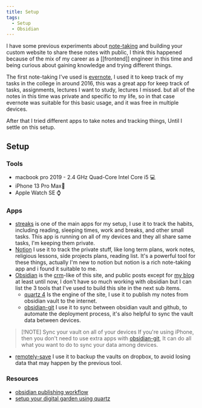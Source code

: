 ```yaml
---
title: Setup
tags:
  - Setup
  - Obsidian
---
```


I have some previous experiments about [note-taking](https://www.reddit.com/r/NoteTaking) and building your custom website to share these notes with public, I think this happened because of the mix of my career as a [[frontend]] engineer in this time and being curious about gaining knowledge and trying different things.

The first note-taking I've used is [evernote](https://evernote.com/), I used it to keep track of my tasks in the college in around 2016, this was a great app for keep track of tasks, assignments, lectures I want to study, lectures I missed. but all of the notes in this time was private and specific to my life, so in that case evernote was suitable for this basic usage, and it was free in multiple devices.

After that I tried different apps to take notes and tracking things, Until I settle on this setup.

## Setup

### Tools
- macbook pro 2019 - 2.4 GHz Quad-Core Intel Core i5 💻 
- iPhone 13 Pro Max📱 
- Apple Watch SE ⌚️ 

### Apps
- [streaks](https://streaksapp.com/) is one of the main apps for my setup, I use it to track the habits, including reading, sleeping times, work and breaks, and other small tasks. This app is running on all of my devices and they all share same tasks, I'm keeping them private.
- [Notion](https://www.notion.so/) I use it to track the private stuff, like long term plans, work notes, religious lessons, side projects plans, reading list. It's a powerful tool for these things, actually I'm new to notion but notion is a rich note-taking app and i found it suitable to me.
- [Obsidian](https://obsidian.md/) is the [crm](https://en.wikipedia.org/wiki/Content_management_system)-like of this site, and public posts except for [my blog](https://zeyadetman.com) at least until now, I don't have so much working with obsidian but I can list the 3 tools that I've used to build this site in the next sub items.
	- [quartz 4](https://github.com/jackyzha0/quartz) Is the engine of the site, I use it to publish my notes from obsidian vault to the internet.
	- [obsidian-git](https://github.com/denolehov/obsidian-git) I use it to sync between obsidian vault and github, to automate the deployment process, it's also helpful to sync the vault data between devices.

> [!NOTE] Sync your vault on all of your devices
> If you're using iPhone, then you don't need to use extra apps with [obsidian-git](https://github.com/denolehov/obsidian-git), It can do all what you want to do to sync your data among devices.

- [remotely-save](https://github.com/remotely-save/remotely-save) I use it to backup the vaults on dropbox, to avoid losing data that may happen by the previous tool.

### Resources
- [obsidian publishing workflow](https://notes.aadimator.com/SBYNtPHqsTW9Ck1Kuoxsu/)
- [setup your digital garden using quartz](https://quartz.jzhao.xyz/notes/setup/)